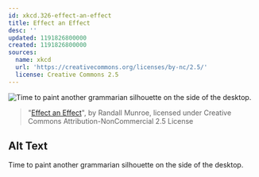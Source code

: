 ```yaml
---
id: xkcd.326-effect-an-effect
title: Effect an Effect
desc: ''
updated: 1191826800000
created: 1191826800000
sources:
  name: xkcd
  url: 'https://creativecommons.org/licenses/by-nc/2.5/'
  license: Creative Commons 2.5
---
```

![Time to paint another grammarian silhouette on the side of the desktop.](https://imgs.xkcd.com/comics/effect_an_effect.png)
> "[Effect an Effect](https://xkcd.com/326/)", by Randall Munroe, licensed under Creative Commons Attribution-NonCommercial 2.5 License

## Alt Text
Time to paint another grammarian silhouette on the side of the desktop.
